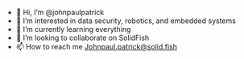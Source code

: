 - 👋 Hi, I’m @johnpaulpatrick
- 👀 I’m interested in data security, robotics, and embedded systems
- 🌱 I’m currently learning everything
- 💞️ I’m looking to collaborate on SolidFish
- 📫 How to reach me Johnpaul.patrick@solid.fish

<!---
johnpaulpatrick/johnpaulpatrick is a ✨ special ✨ repository because its `README.md` (this file) appears on your GitHub profile.
You can click the Preview link to take a look at your changes.
--->
